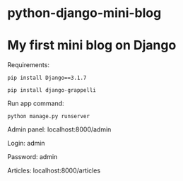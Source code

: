 # python-django-mini-blog
 My first mini blog on Django
=============================
Requirements:

``pip install Django==3.1.7``

``pip install django-grappelli``

Run app command:

``python manage.py runserver``



Admin panel: localhost:8000/admin

Login: admin

Password: admin

Articles: localhost:8000/articles
